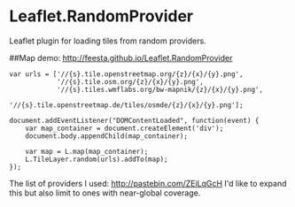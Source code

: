 # Leaflet.RandomProvider

Leaflet plugin for loading tiles from random providers.

##Map demo: http://feesta.github.io/Leaflet.RandomProvider

```
var urls = ['//{s}.tile.openstreetmap.org/{z}/{x}/{y}.png',
            '//{s}.tile.osm.org/{z}/{x}/{y}.png',
            '//{s}.tiles.wmflabs.org/bw-mapnik/{z}/{x}/{y}.png',
            '//{s}.tile.openstreetmap.de/tiles/osmde/{z}/{x}/{y}.png'];
  
document.addEventListener("DOMContentLoaded", function(event) {
    var map_container = document.createElement('div');
    document.body.appendChild(map_container);
    
    var map = L.map(map_container);
    L.TileLayer.random(urls).addTo(map);
});
```

The list of providers I used: http://pastebin.com/ZEiLqGcH
I'd like to expand this but also limit to ones with near-global coverage.
